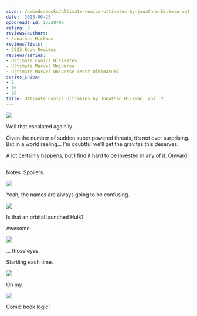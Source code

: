```yaml
---
cover: /embeds/books/ultimate-comics-ultimates-by-jonathan-hickman-vol-2.jpg
date: '2023-06-25'
goodreads_id: 13528706
rating: 3
reviews/authors:
- Jonathan Hickman
reviews/lists:
- 2023 Book Reviews
reviews/series:
- Ultimate Comics Ultimates
- Ultimate Marvel Universe
- Ultimate Marvel Universe (Post Ultimatum)
series_index:
- 2
- 96
- 20
title: Ultimate Comics Ultimates by Jonathan Hickman, Vol. 2
---
```

![](/embeds/books/attachments/ultimate-comics-ultimates-2-textbundle-87e0ba.png)

Well that escalated again’ly. 

Given the number of sudden super powered threats, it’s not over surprising. But in a world reeling… I’m doubtful we’ll get the gravitas this deserves. 

A lot certainly happens, but I find it hard to be invested in any of it. Onward!

<!--more-->

---



Notes. Spoilers. 

![](/embeds/books/attachments/ultimate-comics-ultimates-2-textbundle-6befdd.png)

Yeah, the names are always going to be confusing. 

![](/embeds/books/attachments/ultimate-comics-ultimates-2-textbundle-6a1ec7.png)

Is that an orbital launched Hulk?

Awesome. 

![](/embeds/books/attachments/ultimate-comics-ultimates-2-textbundle-2861bb.png)


… those eyes. 

Startling each time. 

![](/embeds/books/attachments/ultimate-comics-ultimates-2-textbundle-f6377d.png)

Oh my.

![](/embeds/books/attachments/ultimate-comics-ultimates-2-textbundle-4693d8.png)

Comic book logic!
